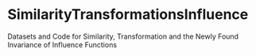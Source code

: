 # SimilarityTransformationsInfluence
Datasets and Code for Similarity, Transformation and the Newly Found Invariance of Influence Functions
